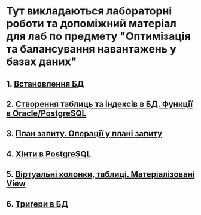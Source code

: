 # Тут викладаються лабораторні роботи та допоміжний матеріал для лаб по предмету "Оптимізація та балансування навантажень у базах даних"

## 1. [Встановлення БД](https://github.com/halushko/kpi_ist_labs/blob/ed169d14928b8dc38a580521f6b6835867dbe6c7/db_optimization/lab01)
## 2. [Створення таблиць та індексів в БД. Функції в Oracle/PostgreSQL](https://github.com/halushko/kpi_ist_labs/blob/da2dbcbb367916910a623cc3e28c2eb67d714f83/db_optimization/lab02)
## 3. [План запиту. Операції у плані запиту](https://github.com/halushko/kpi_ist_labs/blob/ebd129f57783867140bc7613c05b4763389fd811/db_optimization/lab03)
## 4. [Хінти в PostgreSQL](https://github.com/halushko/kpi_ist_labs/blob/87c1b9f264698ff7b93b00d388fc8b3f8cbbebb6/db_optimization/lab04)
## 5. [Віртуальні колонки, таблиці. Матеріалізовані View](https://github.com/halushko/kpi_ist_labs/blob/87c1b9f264698ff7b93b00d388fc8b3f8cbbebb6/db_optimization/lab04)
## 6. [Тригери в БД](https://github.com/halushko/kpi_ist_labs/blob/87c1b9f264698ff7b93b00d388fc8b3f8cbbebb6/db_optimization/lab04)

